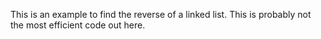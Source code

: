 This is an example to find the reverse of a linked list. This is probably not the most efficient code out here. 
